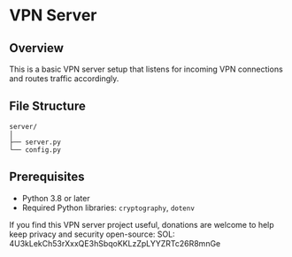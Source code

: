 # VPN Server

## Overview

This is a basic VPN server setup that listens for incoming VPN connections and routes traffic accordingly.

## File Structure

```plaintext
server/
│
├── server.py
└── config.py
```

## Prerequisites

- Python 3.8 or later
- Required Python libraries: `cryptography`, `dotenv`

If you find this VPN server project useful, donations are welcome to help keep privacy and security open-source:
SOL: 4U3kLekCh53rXxxQE3hSbqoKKLzZpLYYZRTc26R8mnGe
